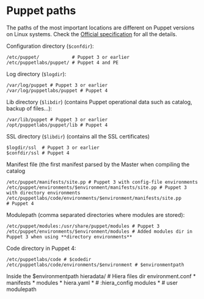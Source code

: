
# Puppet paths

The paths of the most important locations are different on Puppet versions on Linux systems. Check the [Official specification](https://github.com/puppetlabs/puppet-specifications/blob/master/file_paths.md) for all the details.

Configuration directory (```$confdir```):

    /etc/puppet/            # Puppet 3 or earlier
    /etc/puppetlabs/puppet/ # Puppet 4 and PE

Log directory (```$logdir```):

    /var/log/puppet # Puppet 3 or earlier
    /var/log/puppetlabs/puppet # Puppet 4


Lib directory (```$libdir```) (contains Puppet operational data such as catalog, backup of files...):

    /var/lib/puppet # Puppet 3 or earlier
    /opt/puppetlabs/puppet/lib # Puppet 4

SSL directory (```$libdir```) (contains all the SSL certificates)

    $logdir/ssl  # Puppet 3 or earlier
    $confdir/ssl # Puppet 4

Manifest file (the first manifest parsed by the Master when compiling the catalog

    /etc/puppet/manifests/site.pp # Puppet 3 with config-file environments
    /etc/puppet/environments/$environment/manifests/site.pp # Puppet 3 with directory environments
    /etc/puppetlabs/code/environments/$environment/manifests/site.pp # Puppet 4

Modulepath (comma separated directories where modules are stored):

    /etc/puppet/modules:/usr/share/puppet/modules # Puppet 3
    /etc/puppet/environments/$environment/modules # Added modules dir in Puppet 3 when using **directory environments**

Code directory in Puppet 4:

    /etc/puppetlabs/code # $codedir
    /etc/puppetlabs/code/environments/$environment # $environmentpath

Inside the $environmentpath
    hieradata/ # Hiera files dir
    environment.conf *
        manifests *
        modules *
        hiera.yaml *                      # :hiera_config
    modules *                         # user modulepath    
